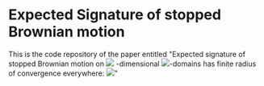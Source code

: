 #  Expected Signature of stopped Brownian motion

This is the code repository of the paper entitled "Expected signature of stopped Brownian motion on <img src="https://render.githubusercontent.com/render/math?math= d"> -dimensional <img src="https://render.githubusercontent.com/render/math?math= C^{2, \alpha}">-domains has finite radius of convergence everywhere: <img src="https://render.githubusercontent.com/render/math?math= 2\leq d \leq 8">"



